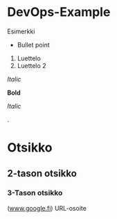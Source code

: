 # DevOps-Example
Esimerkki
* Bullet point
1. Luettelo
2. Luettelo 2

_Italic_

__Bold__

*Italic*

.
# Otsikko
## 2-tason otsikko
### 3-Tason otsikko
(www.google.fi) URL-osoite